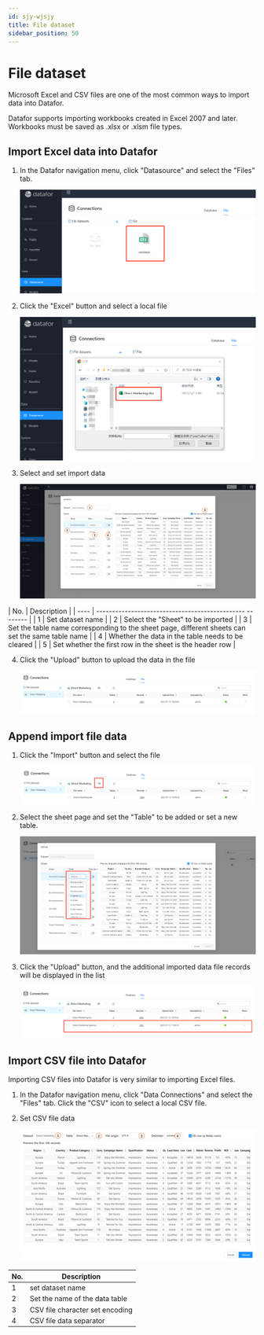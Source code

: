 ```yaml
---
id: sjy-wjsjy
title: File dataset
sidebar_position: 50
---
```

# File dataset

Microsoft Excel and CSV files are one of the most common ways to import data into Datafor.

Datafor supports importing workbooks created in Excel 2007 and later. Workbooks must be saved as .xlsx or .xlsm file types.

## Import Excel data into Datafor

1. In the Datafor navigation menu, click "Datasource" and select the "Files" tab.

   ![image-20230112165348763](../../../static/img/en/datafor/datasource/image-20230112165348763-1673515144077-9.png)

2. Click the "Excel" button and select a local file

   ![image-20230112165624940](../../../static/img/en/datafor/datasource/image-20230112165624940-1673515144078-10.png)

3. Select and set import data

   ![image-20230112165826189](../../../static/img/en/datafor/datasource/image-20230112165826189-1673515144078-11.png)


| No. | Description |
| ---- | ----------------------------------------------- -------- |
| 1 | Set dataset name |
| 2 | Select the "Sheet" to be imported |
| 3 | Set the table name corresponding to the sheet page, different sheets can set the same table name |
| 4 | Whether the data in the table needs to be cleared |
| 5 | Set whether the first row in the sheet is the header row |

4. Click the "Upload" button to upload the data in the file

   ![image-20230112170057800](../../../static/img/en/datafor/datasource/image-20230112170057800-1673515144079-12.png)

## Append import file data

1. Click the "Import" button and select the file

   ![image-20230112170202565](../../../static/img/en/datafor/datasource/image-20230112170202565-1673515144079-13.png)


2. Select the sheet page and set the "Table" to be added or set a new table.

   ![image-20230112170321334](../../../static/img/en/datafor/datasource/image-20230112170321334-1673515144079-14.png)


3. Click the "Upload" button, and the additional imported data file records will be displayed in the list

   ![image-20230112170709708](../../../static/img/en/datafor/datasource/image-20230112170709708-1673515144079-15.png)

## Import CSV file into Datafor

Importing CSV files into Datafor is very similar to importing Excel files.

1. In the Datafor navigation menu, click "Data Connections" and select the "Files" tab. Click the "CSV" icon to select a local CSV file.

2. Set CSV file data

   ![image-20230112171837332](../../../static/img/en/datafor/datasource/image-20230112171837332.png)


| No. | Description |
| ---- | ----------------- |
| 1 | set dataset name |
| 2 | Set the name of the data table |
| 3 | CSV file character set encoding |
| 4 | CSV file data separator |
